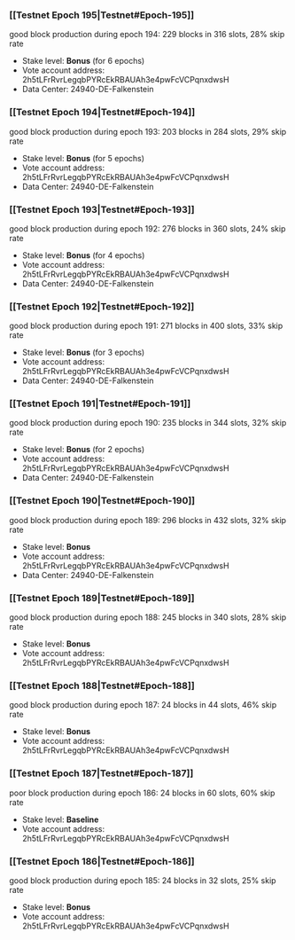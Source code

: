 ### [[Testnet Epoch 195|Testnet#Epoch-195]]
good block production during epoch 194: 229 blocks in 316 slots, 28% skip rate
* Stake level: **Bonus** (for 6 epochs)
* Vote account address: 2h5tLFrRvrLegqbPYRcEkRBAUAh3e4pwFcVCPqnxdwsH
* Data Center: 24940-DE-Falkenstein
### [[Testnet Epoch 194|Testnet#Epoch-194]]
good block production during epoch 193: 203 blocks in 284 slots, 29% skip rate
* Stake level: **Bonus** (for 5 epochs)
* Vote account address: 2h5tLFrRvrLegqbPYRcEkRBAUAh3e4pwFcVCPqnxdwsH
* Data Center: 24940-DE-Falkenstein
### [[Testnet Epoch 193|Testnet#Epoch-193]]
good block production during epoch 192: 276 blocks in 360 slots, 24% skip rate
* Stake level: **Bonus** (for 4 epochs)
* Vote account address: 2h5tLFrRvrLegqbPYRcEkRBAUAh3e4pwFcVCPqnxdwsH
* Data Center: 24940-DE-Falkenstein
### [[Testnet Epoch 192|Testnet#Epoch-192]]
good block production during epoch 191: 271 blocks in 400 slots, 33% skip rate
* Stake level: **Bonus** (for 3 epochs)
* Vote account address: 2h5tLFrRvrLegqbPYRcEkRBAUAh3e4pwFcVCPqnxdwsH
* Data Center: 24940-DE-Falkenstein
### [[Testnet Epoch 191|Testnet#Epoch-191]]
good block production during epoch 190: 235 blocks in 344 slots, 32% skip rate
* Stake level: **Bonus** (for 2 epochs)
* Vote account address: 2h5tLFrRvrLegqbPYRcEkRBAUAh3e4pwFcVCPqnxdwsH
* Data Center: 24940-DE-Falkenstein
### [[Testnet Epoch 190|Testnet#Epoch-190]]
good block production during epoch 189: 296 blocks in 432 slots, 32% skip rate
* Stake level: **Bonus**
* Vote account address: 2h5tLFrRvrLegqbPYRcEkRBAUAh3e4pwFcVCPqnxdwsH
* Data Center: 24940-DE-Falkenstein
### [[Testnet Epoch 189|Testnet#Epoch-189]]
good block production during epoch 188: 245 blocks in 340 slots, 28% skip rate
* Stake level: **Bonus**
* Vote account address: 2h5tLFrRvrLegqbPYRcEkRBAUAh3e4pwFcVCPqnxdwsH
### [[Testnet Epoch 188|Testnet#Epoch-188]]
good block production during epoch 187: 24 blocks in 44 slots, 46% skip rate
* Stake level: **Bonus**
* Vote account address: 2h5tLFrRvrLegqbPYRcEkRBAUAh3e4pwFcVCPqnxdwsH
### [[Testnet Epoch 187|Testnet#Epoch-187]]
poor block production during epoch 186: 24 blocks in 60 slots, 60% skip rate 
* Stake level: **Baseline**
* Vote account address: 2h5tLFrRvrLegqbPYRcEkRBAUAh3e4pwFcVCPqnxdwsH
### [[Testnet Epoch 186|Testnet#Epoch-186]]
good block production during epoch 185: 24 blocks in 32 slots, 25% skip rate
* Stake level: **Bonus**
* Vote account address: 2h5tLFrRvrLegqbPYRcEkRBAUAh3e4pwFcVCPqnxdwsH